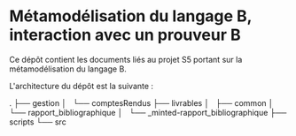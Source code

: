 # Métamodélisation du langage B, interaction avec un prouveur B

Ce dépôt contient les documents liés au projet S5 portant sur la métamodélisation du langage B.

L'architecture du dépôt est la suivante :

.
├── gestion
│   └── comptesRendus
├── livrables
│   ├── common
│   └── rapport_bibliographique
│       └── _minted-rapport_bibliographique
├── scripts
└── src


